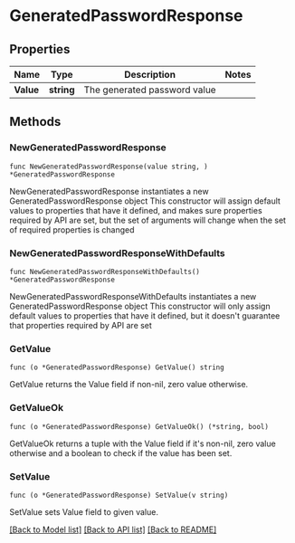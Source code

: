 # GeneratedPasswordResponse

## Properties

Name | Type | Description | Notes
------------ | ------------- | ------------- | -------------
**Value** | **string** | The generated password value | 

## Methods

### NewGeneratedPasswordResponse

`func NewGeneratedPasswordResponse(value string, ) *GeneratedPasswordResponse`

NewGeneratedPasswordResponse instantiates a new GeneratedPasswordResponse object
This constructor will assign default values to properties that have it defined,
and makes sure properties required by API are set, but the set of arguments
will change when the set of required properties is changed

### NewGeneratedPasswordResponseWithDefaults

`func NewGeneratedPasswordResponseWithDefaults() *GeneratedPasswordResponse`

NewGeneratedPasswordResponseWithDefaults instantiates a new GeneratedPasswordResponse object
This constructor will only assign default values to properties that have it defined,
but it doesn't guarantee that properties required by API are set

### GetValue

`func (o *GeneratedPasswordResponse) GetValue() string`

GetValue returns the Value field if non-nil, zero value otherwise.

### GetValueOk

`func (o *GeneratedPasswordResponse) GetValueOk() (*string, bool)`

GetValueOk returns a tuple with the Value field if it's non-nil, zero value otherwise
and a boolean to check if the value has been set.

### SetValue

`func (o *GeneratedPasswordResponse) SetValue(v string)`

SetValue sets Value field to given value.



[[Back to Model list]](../README.md#documentation-for-models) [[Back to API list]](../README.md#documentation-for-api-endpoints) [[Back to README]](../README.md)


